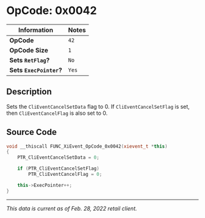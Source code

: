 # OpCode: 0x0042

| Information               | Notes |
|---                        |---    |
| **OpCode**                | `42`  |
| **OpCode Size**           | `1`   |
| **Sets `RetFlag`?**       | `No`  |
| **Sets `ExecPointer`?**   | `Yes` |

## Description

Sets the `CliEventCancelSetData` flag to 0. If `CliEventCancelSetFlag` is set, then `CliEventCancelFlag` is also set to 0.

## Source Code

```cpp
void __thiscall FUNC_XiEvent_OpCode_0x0042(xievent_t *this)
{
    PTR_CliEventCancelSetData = 0;

    if (PTR_CliEventCancelSetFlag)
        PTR_CliEventCancelFlag = 0;

    this->ExecPointer++;
}
```

---

_This data is current as of Feb. 28, 2022 retail client._
